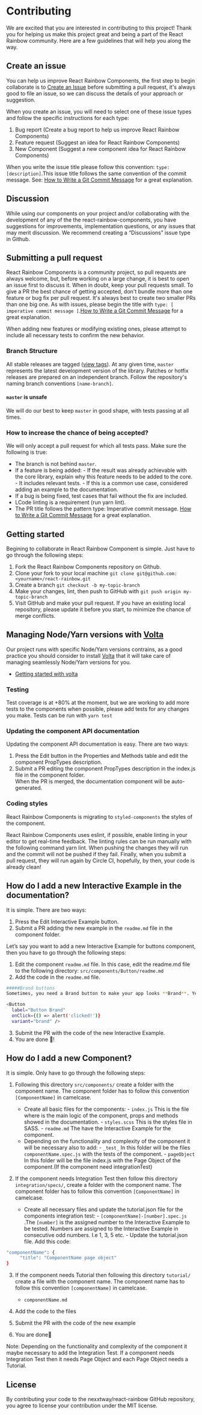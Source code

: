 # Contributing

We are excited that you are interested in contributing to this project! Thank you for helping us make this project great and being a part of the React Rainbow community. Here are a few guidelines that will help you along the way.

## Create an issue

You can help us improve React Rainbow Components, the first step to begin collaborate is to [Create an Issue](https://github.com/nexxtway/react-rainbow/issues/new/choose) before submitting a pull request, it's always good to file an issue, so we can discuss the details of your approach or suggestion.

When you create an issue, you will need to select one of these issue types and follow the specific instructions for each type:

1. Bug report (Create a bug report to help us improve React Rainbow Components)
2. Feature request (Suggest an idea for React Rainbow Components)
3. New Component (Suggest a new component idea for React Rainbow Components)

When you write the issue title please follow this convention: `type: [description]`.This issue title follows the same convention of the commit message. See: [How to Write a Git Commit Message](https://www.conventionalcommits.org/en/v1.0.0-beta.2/) for a great explanation.

## Discussion

While using our components on your project and/or collaborating with the development of any of the the react-rainbow-components, you have suggestions for improvements, implementation questions, or any issues that may merit discussion. We recommend creating a “Discussions” issue type in Github.

## Submitting a pull request

React Rainbow Components is a community project, so pull requests are always welcome, but, before working on a large change, it is best to open an issue first to discuss it.
When in doubt, keep your pull requests small. To give a PR the best chance of getting accepted, don't bundle more than one feature or bug fix per pull request. It's always best to create two smaller PRs than one big one.
As with issues, please begin the title with `type: [ imperative commit message ]`.[How to Write a Git Commit Message](https://github.com/angular/angular.js/blob/master/DEVELOPERS.md#commits) for a great explanation.

When adding new features or modifying existing ones, please attempt to include all necessary tests to confirm the new behavior.

### Branch Structure

All stable releases are tagged ([view tags](https://github.com/nexxtway/react-rainbow/tags)).
At any given time, `master` represents the latest development version of the library. Patches or hotfix releases are prepared on an independent branch. Follow the repository's naming branch conventions `[name-branch]`.

#### `master` is unsafe

We will do our best to keep `master` in good shape, with tests passing at all times.

### How to increase the chance of being accepted?

We will only accept a pull request for which all tests pass. Make sure the following is true:

-   The branch is not behind `master`.
-   If a feature is being added: - If the result was already achievable with the core library, explain why this feature needs to be added to the core. - It includes relevant tests. - If this is a common use case, considered adding an example to the documentation.
-   If a bug is being fixed, test cases that fail without the fix are included.
-   LCode linting is a requirement (run yarn lint).
-   The PR title follows the pattern type: Imperative commit message. [How to Write a Git Commit Message](https://www.conventionalcommits.org/en/v1.0.0-beta.2/) for a great explanation.

## Getting started

Begining to collaborate in React Rainbow Component is simple. Just have to go through the following steps:

1. Fork the React Rainbow Components repository on Github.
2. Clone your fork to your local machine `git clone git@github.com:<yourname>/react-rainbow.git`
3. Create a branch `git checkout -b my-topic-branch`
4. Make your changes, lint, then push to GitHub with `git push origin my-topic-branch`
5. Visit GitHub and make your pull request.
   If you have an existing local repository, please update it before you start, to minimize the chance of merge conflicts.

## Managing Node/Yarn versions with [Volta](https://volta.sh/)

Our project runs with specific Node/Yarn versions contrains, as a good practice you should consider to install [Volta](https://volta.sh/)
that it will take care of managing seamlessly Node/Yarn versions for you. 

- [Getting started with volta](https://docs.volta.sh/guide/getting-started)

### Testing

Test coverage is at +80% at the moment, but we are working to add more tests to the components when possible, please add tests for any changes you make. Tests can be run with `yarn test`

### Updating the component API documentation

Updating the component API documentation is easy. There are two ways:

1. Press the Edit button in the Properties and Methods table and edit the component PropTypes description.
2. Submit a PR editing the component PropTypes description in the index.js file in the component folder.  
   When the PR is merged, the documentation component will be auto-generated.

### Coding styles

React Rainbow Components is migrating to `styled-components` the styles of the component.

React Rainbow Components uses eslint, if possible, enable linting in your editor to get real-time feedback. The linting rules can be run manually with the following command yarn lint.
When pushing the changes they will run and the commit will not be pushed if they fail.
Finally, when you submit a pull request, they will run again by Circle CI, hopefully, by then, your code is already clean!

## How do I add a new Interactive Example in the documentation?

It is simple. There are two ways:

1. Press the Edit Interactive Example button.
2. Submit a PR adding the new example in the `readme.md` file in the component folder.

Let’s say you want to add a new Interactive Example for buttons component, then you have to go through the following steps:

1. Edit the component `readme.md` file.
   In this case, edit the readme.md file to the following directory:
   `src/components/Button/readme.md`
2. Add the code in the `readme.md` file.

```sh
#####Brand buttons
Sometimes, you need a Brand button to make your app looks **Brand**. Yea ...
```

```sh
<Button
  label="Button Brand"
  onClick={() => alert('clicked!')}
  variant="brand" />
```

3. Submit the PR with the code of the new Interactive Example.
4. You are done 🎉!

## How do I add a new Component?

It is simple. Only have to go through the following steps:

1. Following this directory `src/components/` create a folder with the component name. The component folder has to follow this convention `[ComponentName]` in camelcase.

    - Create all basic files for the components: - `index.js` This is the file where is the main logic of the component, props and methods showed in the documentation. - `styles.scss` This is the styles file in SASS. - `readme.md` The have the Interactive Example for the component.
    - Depending on the functionality and complexity of the component it will be necessary also to add: - `_test_` In this folder will be the files `componentName.spec.js` with the tests of the component. - `pageObject` In this folder will be the file index.js with the Page Object of the component.(If the component need integrationTest)

2. If the component needs Integration Test then follow this directory `integration/specs/`, create a folder with the component name. The component folder has to follow this convention `[ComponentName]` in camelcase.
    - Create all necessary files and update the tutorial.json file for the components integration test: - `[componentName]-[number].spec.js` .The `[number]` is the assigned number to the Interactive Example to be tested. Numbers are assigned to the Interactive Example in consecutive odd numbers. I.e 1, 3, 5 etc. - Update the tutorial.json file. Add this code:

```sh
"componentName": {
     "title": "ComponentName page object"
}
```

3. If the component needs Tutorial then following this directory `tutorial/` create a file with the component name. The component name has to follow this convention `[componentName]` in camelcase.

    - `componentName.md`

4. Add the code to the files
5. Submit the PR with the code of the new example
6. You are done🎉

Note: Depending on the functionality and complexity of the component it maybe necessary to add the Integration Test. If a component needs Integration Test then it needs Page Object and each Page Object needs a Tutorial.

## License

By contributing your code to the nexxtway/react-rainbow GitHub repository, you agree to license your contribution under the MIT license.
